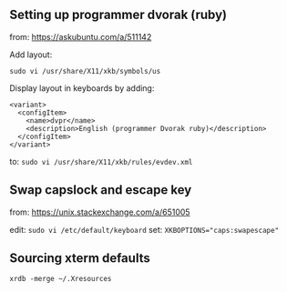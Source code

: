 ## Setting up programmer dvorak (ruby)
from: https://askubuntu.com/a/511142

Add layout: 
```
sudo vi /usr/share/X11/xkb/symbols/us
```

Display layout in keyboards by adding:
```
<variant>
  <configItem>
    <name>dvpr</name>
    <description>English (programmer Dvorak ruby)</description>
  </configItem>
</variant>
```

to: `sudo vi /usr/share/X11/xkb/rules/evdev.xml`

## Swap capslock and escape key
from: https://unix.stackexchange.com/a/651005

edit: `sudo vi /etc/default/keyboard`
set: `XKBOPTIONS="caps:swapescape"`

## Sourcing xterm defaults
`xrdb -merge ~/.Xresources`
